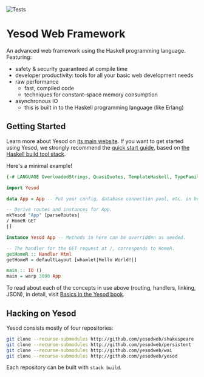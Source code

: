 ![Tests](https://github.com/yesodweb/yesod/workflows/Tests/badge.svg)

# Yesod Web Framework

An advanced web framework using the Haskell programming language. Featuring:

  * safety & security guaranteed at compile time
  * developer productivity: tools for all your basic web development needs
  * raw performance
    * fast, compiled code
    * techniques for constant-space memory consumption
  * asynchronous IO
    * this is built in to the Haskell programming language (like Erlang)

## Getting Started

Learn more about Yesod on [its main website](http://www.yesodweb.com/). If you
want to get started using Yesod, we strongly recommend the [quick start
guide](http://www.yesodweb.com/page/quickstart), based on [the Haskell build
tool stack](https://github.com/commercialhaskell/stack#readme).

Here's a minimal example!

```haskell
{-# LANGUAGE OverloadedStrings, QuasiQuotes, TemplateHaskell, TypeFamilies #-}

import Yesod

data App = App -- Put your config, database connection pool, etc. in here.

-- Derive routes and instances for App.
mkYesod "App" [parseRoutes|
/ HomeR GET
|]

instance Yesod App -- Methods in here can be overridden as needed.

-- The handler for the GET request at /, corresponds to HomeR.
getHomeR :: Handler Html
getHomeR = defaultLayout [whamlet|Hello World!|]

main :: IO ()
main = warp 3000 App
```

To read about each of the concepts in use above (routing, handlers,
linking, JSON), in detail, visit
[Basics in the Yesod book](https://www.yesodweb.com/book/basics#basics_routing).

## Hacking on Yesod

Yesod consists mostly of four repositories:

```bash
git clone --recurse-submodules http://github.com/yesodweb/shakespeare
git clone --recurse-submodules http://github.com/yesodweb/persistent
git clone --recurse-submodules http://github.com/yesodweb/wai
git clone --recurse-submodules http://github.com/yesodweb/yesod
```

Each repository can be built with `stack build`.
